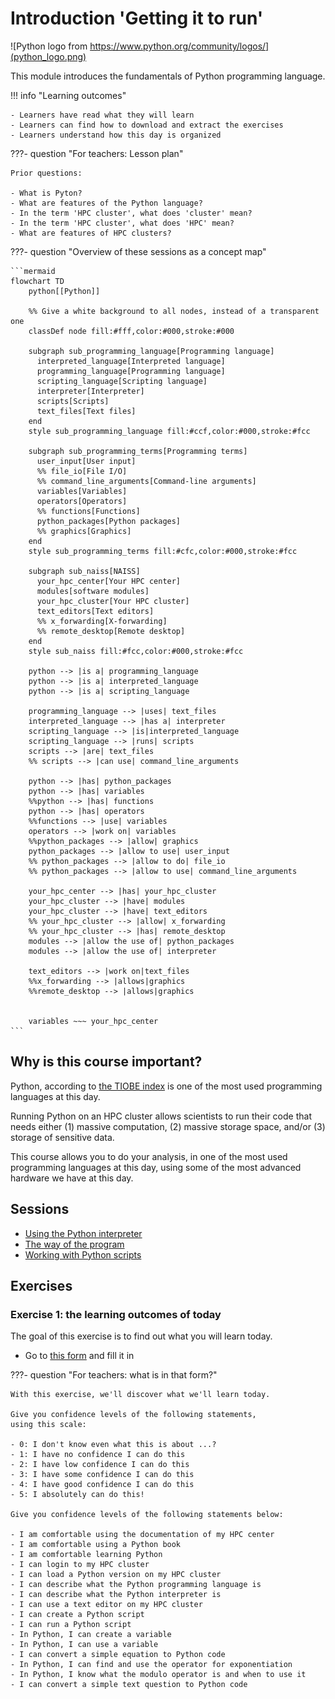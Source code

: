 # Introduction 'Getting it to run'

![Python logo from https://www.python.org/community/logos/](python_logo.png)

This module introduces the fundamentals of Python programming language.

!!! info "Learning outcomes"

    - Learners have read what they will learn
    - Learners can find how to download and extract the exercises
    - Learners understand how this day is organized

???- question "For teachers: Lesson plan"

    Prior questions:

    - What is Pyton?
    - What are features of the Python language?
    - In the term 'HPC cluster', what does 'cluster' mean?
    - In the term 'HPC cluster', what does 'HPC' mean?
    - What are features of HPC clusters?

???- question "Overview of these sessions as a concept map"

    ```mermaid
    flowchart TD
        python[[Python]]

        %% Give a white background to all nodes, instead of a transparent one
        classDef node fill:#fff,color:#000,stroke:#000

        subgraph sub_programming_language[Programming language]
          interpreted_language[Interpreted language]
          programming_language[Programming language]
          scripting_language[Scripting language]
          interpreter[Interpreter]
          scripts[Scripts]
          text_files[Text files]
        end
        style sub_programming_language fill:#ccf,color:#000,stroke:#fcc

        subgraph sub_programming_terms[Programming terms]
          user_input[User input]
          %% file_io[File I/O]
          %% command_line_arguments[Command-line arguments]
          variables[Variables]
          operators[Operators]
          %% functions[Functions]
          python_packages[Python packages]
          %% graphics[Graphics]
        end 
        style sub_programming_terms fill:#cfc,color:#000,stroke:#fcc

        subgraph sub_naiss[NAISS]
          your_hpc_center[Your HPC center]
          modules[software modules]
          your_hpc_cluster[Your HPC cluster]
          text_editors[Text editors]
          %% x_forwarding[X-forwarding]
          %% remote_desktop[Remote desktop]
        end
        style sub_naiss fill:#fcc,color:#000,stroke:#fcc

        python --> |is a| programming_language
        python --> |is a| interpreted_language
        python --> |is a| scripting_language

        programming_language --> |uses| text_files
        interpreted_language --> |has a| interpreter
        scripting_language --> |is|interpreted_language
        scripting_language --> |runs| scripts
        scripts --> |are| text_files
        %% scripts --> |can use| command_line_arguments

        python --> |has| python_packages
        python --> |has| variables
        %%python --> |has| functions
        python --> |has| operators
        %%functions --> |use| variables
        operators --> |work on| variables
        %%python_packages --> |allow| graphics
        python_packages --> |allow to use| user_input
        %% python_packages --> |allow to do| file_io
        %% python_packages --> |allow to use| command_line_arguments

        your_hpc_center --> |has| your_hpc_cluster
        your_hpc_cluster --> |have| modules
        your_hpc_cluster --> |have| text_editors
        %% your_hpc_cluster --> |allow| x_forwarding
        %% your_hpc_cluster --> |has| remote_desktop
        modules --> |allow the use of| python_packages
        modules --> |allow the use of| interpreter

        text_editors --> |work on|text_files
        %%x_forwarding --> |allows|graphics
        %%remote_desktop --> |allows|graphics
        

        variables ~~~ your_hpc_center
    ```

## Why is this course important?

Python, according to [the TIOBE index](https://www.tiobe.com/tiobe-index/)
is one of the most used programming languages at this day.

Running Python on an HPC cluster allows scientists to
run their code that needs either (1) massive computation,
(2) massive storage space, and/or (3) storage of sensitive data.

This course allows you to do your analysis, in one of the
most used programming languages at this day,
using some of the most advanced hardware we have at this day.

## Sessions

- [Using the Python interpreter](using_the_python_interpreter.md)
- [The way of the program](the_way_of_the_program.md)
- [Working with Python scripts](working_with_python_scripts.md)

## Exercises

### Exercise 1: the learning outcomes of today

The goal of this exercise is to find out
what you will learn today.

- Go to [this form](https://docs.google.com/forms/d/e/1FAIpQLSekGQ-9RIVX4eASeZzjblehtFMvbM-xoDI6AUtWyL-kNA6qvQ/viewform?usp=header)
  and fill it in

???- question "For teachers: what is in that form?"

    With this exercise, we'll discover what we'll learn today.

    Give you confidence levels of the following statements,
    using this scale:

    - 0: I don't know even what this is about ...?
    - 1: I have no confidence I can do this
    - 2: I have low confidence I can do this
    - 3: I have some confidence I can do this
    - 4: I have good confidence I can do this
    - 5: I absolutely can do this!

    Give you confidence levels of the following statements below:

    - I am comfortable using the documentation of my HPC center
    - I am comfortable using a Python book
    - I am comfortable learning Python
    - I can login to my HPC cluster
    - I can load a Python version on my HPC cluster
    - I can describe what the Python programming language is
    - I can describe what the Python interpreter is
    - I can use a text editor on my HPC cluster
    - I can create a Python script
    - I can run a Python script
    - In Python, I can create a variable
    - In Python, I can use a variable
    - I can convert a simple equation to Python code
    - In Python, I can find and use the operator for exponentiation
    - In Python, I know what the modulo operator is and when to use it
    - I can convert a simple text question to Python code
